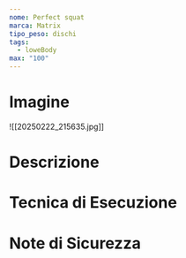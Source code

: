 ```yaml
---
nome: Perfect squat
marca: Matrix
tipo_peso: dischi
tags:
  - loweBody
max: "100"
---
```

# Imagine
![[20250222_215635.jpg]]

# Descrizione
<!-- Descrizione dettagliata dell'esercizio -->

# Tecnica di Esecuzione
<!-- Punti chiave per l'esecuzione corretta -->

# Note di Sicurezza
<!-- Precauzioni e considerazioni sulla sicurezza -->
